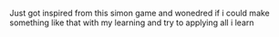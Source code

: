 Just got inspired from this simon game and wonedred if i could make something like that with my learning and try to applying all i learn
